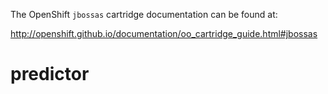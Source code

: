 The OpenShift `jbossas` cartridge documentation can be found at:

http://openshift.github.io/documentation/oo_cartridge_guide.html#jbossas
# predictor
